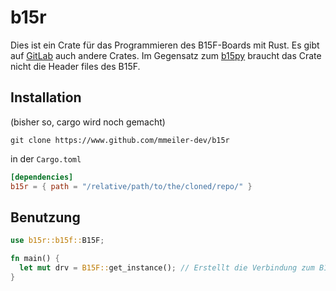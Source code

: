 # b15r

Dies ist ein Crate für das Programmieren des B15F-Boards mit Rust. Es gibt auf [GitLab](git.imn.htwk-leipzig.de/hwlab-public) auch andere Crates.
Im Gegensatz zum [b15py](www.github.com/mmeiler-dev/b15py) braucht das Crate nicht die Header files des B15F. 

## Installation

(bisher so, cargo wird noch gemacht)
```
git clone https://www.github.com/mmeiler-dev/b15r
```

in der `Cargo.toml`

```toml
[dependencies]
b15r = { path = "/relative/path/to/the/cloned/repo/" }
```

## Benutzung

```rust
use b15r::b15f::B15F;

fn main() {
  let mut drv = B15F::get_instance(); // Erstellt die Verbindung zum B15F
}
```
